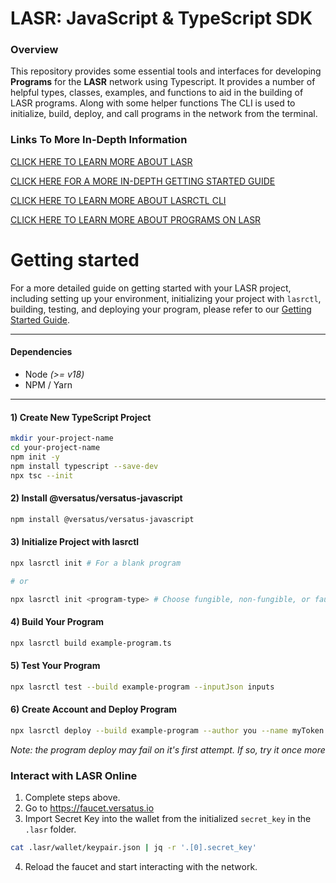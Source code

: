 # LASR: JavaScript & TypeScript SDK

### Overview
This repository provides some essential tools and interfaces for developing 
**Programs** for the **LASR** network using Typescript.
It provides a number of helpful types, classes,
examples, and functions to aid in the building of LASR programs. 
Along with some helper functions The CLI is used to 
initialize, build, deploy, and call programs in the network from the terminal.

### Links To More In-Depth Information
[CLICK HERE TO LEARN MORE ABOUT LASR
](https://github.com/versatus/versatus-javascript/blob/main/LASR.md)

[CLICK HERE FOR A MORE IN-DEPTH GETTING STARTED GUIDE
](https://github.com/versatus/versatus-javascript/blob/main/GETTING_STARTED.md)

[CLICK HERE TO LEARN MORE ABOUT LASRCTL CLI
](https://github.com/versatus/versatus-javascript/blob/main/GETTING_STARTED.md#interact-with-the-program-via-cli)

[CLICK HERE TO LEARN MORE ABOUT PROGRAMS ON LASR
](https://github.com/versatus/versatus-javascript/blob/main/src/lib/programs/README.md)


# Getting started

For a more detailed guide on getting started with your LASR project, including setting up your environment, initializing your project with `lasrctl`, building, testing, and deploying your program, please refer to our [Getting Started Guide](https://github.com/versatus/versatus-javascript/blob/main/GETTING_STARTED.md).

<hr />

#### Dependencies
* Node _(>= v18)_
* NPM / Yarn

<hr/>

#### 1) Create New TypeScript Project
```bash
mkdir your-project-name
cd your-project-name
npm init -y
npm install typescript --save-dev
npx tsc --init
```

#### 2) Install @versatus/versatus-javascript
```bash
npm install @versatus/versatus-javascript
```

#### 3) Initialize Project with lasrctl
```bash
npx lasrctl init # For a blank program

# or

npx lasrctl init <program-type> # Choose fungible, non-fungible, or faucet
```

#### 4) Build Your Program
```bash
npx lasrctl build example-program.ts
```

#### 5) Test Your Program
```bash
npx lasrctl test --build example-program --inputJson inputs
```
#### 6) Create Account and Deploy Program
```bash
npx lasrctl deploy --build example-program --author you --name myToken --symbol MYTOKEN --programName "My first token on LASR" --initializedSupply 10000000 --totalSupply 10000000 --inputs '{"imgUrl":"https://pbs.twimg.com/profile_images/1704511091236020224/aOByHnoK_400x400.jpg","conversionRate":"1","paymentProgramAddress":"0xa60c7238d98c7ecef8659a18c2e8c6265327f280"}' --network stable
```
_Note: the program deploy may fail on it's first attempt. If so, try it once more_

### Interact with LASR Online 
1) Complete steps above. 
2) Go to https://faucet.versatus.io 
3) Import Secret Key into the wallet from the initialized `secret_key` in the `.lasr` folder.
```bash
cat .lasr/wallet/keypair.json | jq -r '.[0].secret_key' 
```
4) Reload the faucet and start interacting with the network.
